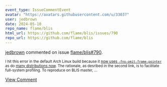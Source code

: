 ```yaml
---
event_type: IssueCommentEvent
avatar: "https://avatars.githubusercontent.com/u/3303?"
user: jedbrown
date: 2024-05-10
repo_name: flame/blis
html_url: https://github.com/flame/blis/issues/790
repo_url: https://github.com/flame/blis
---
```


<a href='https://github.com/jedbrown' target='_blank'>jedbrown</a> commented on issue <a href='https://github.com/flame/blis/issues/790' target='_blank'>flame/blis#790</a>.

<small>I hit this error in the default Arch Linux build because it [now uses `-fno-omit-frame-pointer`](https://rfc.archlinux.page/0026-fno-omit-frame-pointer/) as do [many distributions now](https://www.brendangregg.com/blog/2024-03-17/the-return-of-the-frame-pointers.html). The rationale, as desribed in the second link, is to facilitate full-system profiling. To reproduce on BLIS master,...</small>

<a href='https://github.com/flame/blis/issues/790' target='_blank'>View Comment</a>